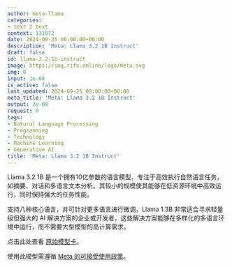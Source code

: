 ```yaml
---
author: meta-llama
categories:
- text 2 text
context: 131072
date: 2024-09-25 00:00:00+00:00
description: 'Meta: Llama 3.2 1B Instruct'
draft: false
id: llama-3.2-1b-instruct
image: https://img.rifx.online/logo/meta.svg
img: 0
input: 1e-08
is_active: false
last_updated: 2024-09-25 00:00:00+00:00
meta_title: 'Meta: Llama 3.2 1B Instruct'
output: 2e-08
request: 0
tags:
- Natural Language Processing
- Programming
- Technology
- Machine Learning
- Generative AI
title: 'Meta: Llama 3.2 1B Instruct'
---
```







Llama 3.2 1B 是一个拥有10亿参数的语言模型，专注于高效执行自然语言任务，如摘要、对话和多语言文本分析。其较小的规模使其能够在低资源环境中高效运行，同时保持强大的任务性能。

支持八种核心语言，并可针对更多语言进行微调，Llama 1.3B 非常适合寻求轻量级但强大的 AI 解决方案的企业或开发者，这些解决方案能够在多样化的多语言环境中运行，而不需要大型模型的高计算需求。

点击此处查看 [原始模型卡](https://github.com/meta-llama/llama-models/blob/main/models/llama3_2/MODEL_CARD.md)。

使用此模型需遵循 [Meta 的可接受使用政策](https://www.llama.com/llama3/use-policy/)。

